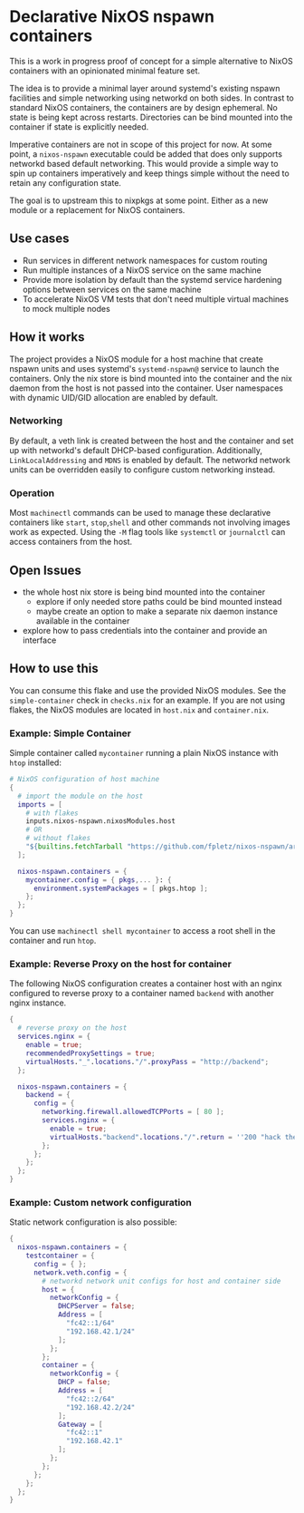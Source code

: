 # Declarative NixOS nspawn containers

This is a work in progress proof of concept for a simple alternative to NixOS containers
with an opinionated minimal feature set.

The idea is to provide a minimal layer around systemd's existing nspawn facilities
and simple networking using networkd on both sides. In contrast to standard NixOS containers,
the containers are by design ephemeral. No state is being kept across restarts. Directories
can be bind mounted into the container if state is explicitly needed.

Imperative containers are not in scope of this project for now. At some point, a `nixos-nspawn`
executable could be added that does only supports networkd based default networking. This would
provide a simple way to spin up containers imperatively and keep things simple without the need
to retain any configuration state.

The goal is to upstream this to nixpkgs at some point. Either as a new module or a replacement
for NixOS containers.

## Use cases

* Run services in different network namespaces for custom routing
* Run multiple instances of a NixOS service on the same machine
* Provide more isolation by default than the systemd service hardening options between services on the same machine
* To accelerate NixOS VM tests that don't need multiple virtual machines to mock multiple nodes

## How it works

The project provides a NixOS module for a host machine that create nspawn units and uses
systemd's `systemd-nspawn@` service to launch the containers. Only the nix store is bind
mounted into the container and the nix daemon from the host is not passed into the container. 
User namespaces with dynamic UID/GID allocation are enabled by default.

### Networking

By default, a veth link is created between the host and the container and set up with networkd's
default DHCP-based configuration. Additionally, `LinkLocalAddressing` and `MDNS` is enabled by default.
The networkd network units can be overridden easily to configure custom networking instead.

### Operation

Most `machinectl` commands can be used to manage these declarative containers like `start`,
`stop`,`shell` and other commands not involving images work as expected. Using the `-M`
flag tools like `systemctl` or `journalctl` can access containers from the host.

## Open Issues

* the whole host nix store is being bind mounted into the container
  * explore if only needed store paths could be bind mounted instead
  * maybe create an option to make a separate nix daemon instance available in the container
* explore how to pass credentials into the container and provide an interface

## How to use this

You can consume this flake and use the provided NixOS modules. See the `simple-container` check
in `checks.nix` for an example. If you are not using flakes, the NixOS modules are located in
`host.nix` and `container.nix`.

### Example: Simple Container

Simple container called `mycontainer` running a plain NixOS instance with `htop` installed:

```nix
# NixOS configuration of host machine
{
  # import the module on the host
  imports = [
    # with flakes
    inputs.nixos-nspawn.nixosModules.host
    # OR
    # without flakes
    "${builtins.fetchTarball "https://github.com/fpletz/nixos-nspawn/archive/main.tar.gz"}/host.nix"
  ];

  nixos-nspawn.containers = {
    mycontainer.config = { pkgs,... }: {
      environment.systemPackages = [ pkgs.htop ];
    };
  };
}
```

You can use `machinectl shell mycontainer` to access a root shell in the container and run `htop`.

### Example: Reverse Proxy on the host for container

The following NixOS configuration creates a container host with an nginx configured to reverse proxy
to a container named `backend` with another nginx instance.

```nix
{
  # reverse proxy on the host
  services.nginx = {
    enable = true;
    recommendedProxySettings = true;
    virtualHosts."_".locations."/".proxyPass = "http://backend";
  };

  nixos-nspawn.containers = {
    backend = {
      config = {
        networking.firewall.allowedTCPPorts = [ 80 ];
        services.nginx = {
          enable = true;
          virtualHosts."backend".locations."/".return = ''200 "hack the planet"'';
        };
      };
    };
  };
}
```

### Example: Custom network configuration

Static network configuration is also possible:

```nix
{
  nixos-nspawn.containers = {
    testcontainer = {
      config = { };
      network.veth.config = {
        # networkd network unit configs for host and container side
        host = {
          networkConfig = {
            DHCPServer = false;
            Address = [
              "fc42::1/64"
              "192.168.42.1/24"
            ];
          };
        };
        container = {
          networkConfig = {
            DHCP = false;
            Address = [
              "fc42::2/64"
              "192.168.42.2/24"
            ];
            Gateway = [
              "fc42::1"
              "192.168.42.1"
            ];
          };
        };
      };
    };
  };
}
```
